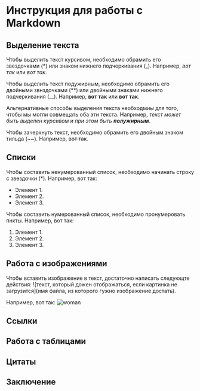 # Инструкция для работы с Markdown

## Выделение текста

Чтобы выделить текст курсивом, необходимо обрамить его звездочками (*) или знаком нижнего подчеркивания (_). Например, *вот так* или _вот так_.

Чтобы выделить текст подужирным, необходимо обрамить его двойными звнздочками (**) или двойными знаками нижнего подчеркивания (__). Например, **вот так** или __вот так__.

Альтернативные способы выделения текста необходмиы для того, чтобы мы могли совмещать оба эти текста. Например, _текст может быть выделен курсивом и при этом быть **полужирным**_.

Чтобы зачеркнуть текст, необходимо обрамить его двойным знаком тильда (~~). Например, ~~вот так~~.

## Списки

Чтобы составить ненумерованный список, необходимо начинать строку с звездочки (*). Например, вот так:
* Элемент 1.
* Элемент 2.
* Элемент 3.

Чтобы составить нумерованный список, необходимо пронумеровать пнкты. Например, вот так:
1. Элемент 1.
2. Элемент 2.
3. Элемент 3.

## Работа с изображениями

Чтобы вставить изображение в текст, достаточно написать следующте действия:
![текст, который дожен отображаться, если картинка не загрузится](имя файла, из которого гужно изображение достать).

Например, вот так:
![woman](IMG_8754.JPG)

## Ссылки

## Работа с таблицами

## Цитаты

## Заключение